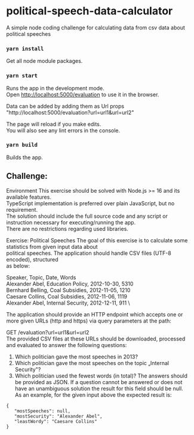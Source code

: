 # political-speech-data-calculator

A simple node coding challenge for calculating data from csv data about political speeches

### `yarn install`

Get all node module packages.

### `yarn start`

Runs the app in the development mode.\
Open [http://localhost:5000/evaluation](http://localhost:5000/evaluation) to use it in the browser.

Data can be added by adding them as Url props "http://localhost:5000/evaluation?url=url1&url=url2"

The page will reload if you make edits.\
You will also see any lint errors in the console.

### `yarn build`

Builds the app.

## Challenge:

Environment
This exercise should be solved with Node.js >= 16 and its available features.\
TypeScript implementation is preferred over plain JavaScript, but no requirement. \
The solution should include the full source code and any script or instruction necessary
for executing/running the app. \
There are no restrictions regarding used libraries.

Exercise: Political Speeches
The goal of this exercise is to calculate some statistics from given input data about \
political speeches. The application should handle CSV files (UTF-8 encoded), structured \
as below:

Speaker, Topic, Date, Words \
Alexander Abel, Education Policy, 2012-10-30, 5310 \
Bernhard Belling, Coal Subsidies, 2012-11-05, 1210 \
Caesare Collins, Coal Subsidies, 2012-11-06, 1119 \
Alexander Abel, Internal Security, 2012-12-11, 911 \

The application should provide an HTTP endpoint which accepts one or more given
URLs (http and https) via query parameters at the path:

GET /evaluation?url=url1&url=url2 \
The provided CSV files at these URLs should be downloaded, processed and evaluated
to answer the following questions:

1. Which politician gave the most speeches in 2013?
2. Which politician gave the most speeches on the topic „Internal Security"?
3. Which politician used the fewest words (in total)?
   The answers should be provided as JSON. If a question cannot be answered or does not
   have an unambiguous solution the result for this field should be null. \
   As an example, for the given input above the expected result is:

```
{
   "mostSpeeches": null,
   "mostSecurity": "Alexander Abel",
   "leastWordy": "Caesare Collins"
}
```